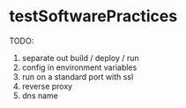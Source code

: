 # testSoftwarePractices

TODO:

1. separate out build / deploy / run
2. config in environment variables
3. run on a standard port with ssl
  1. reverse proxy
4. dns name